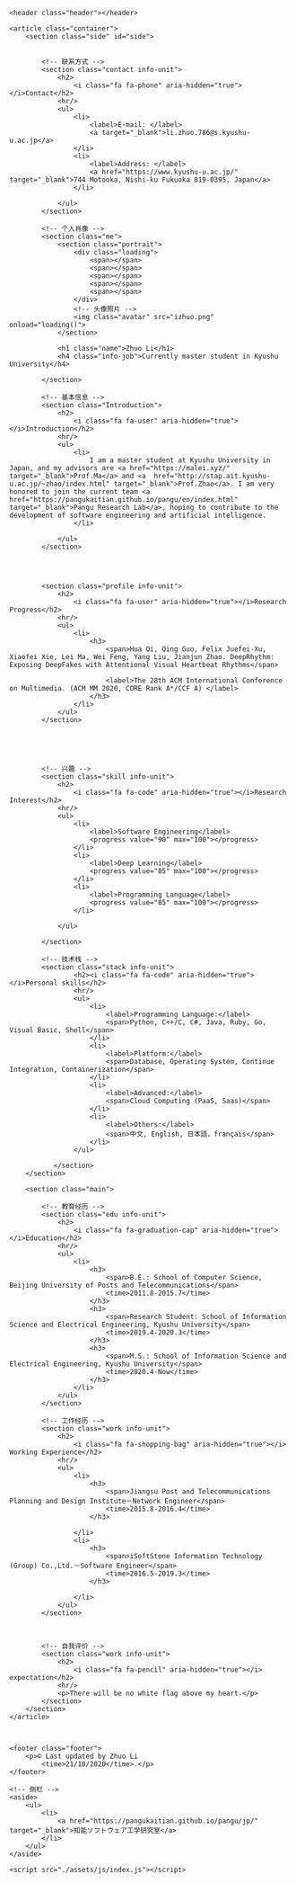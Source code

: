 

<head>
    <meta charset="utf-8">
    <meta http-equiv="X-UA-Compatible" content="IE=edge,chrome=1">
    <meta name="viewport" content="width=device-width, initial-scale=1.0, maximum-scale=1.0, minimum-scale=1.0, user-scalable=no"
    />
    <meta name="apple-mobile-web-app-status-bar-style" content="black" />
    <meta name="format-detection" content="email=no" />
    <meta name="apple-mobile-web-app-capable" content="yes" />
    <meta name="format-detection" content="telephone=no" />
    <meta name="renderer" content="webkit">
    <meta name="apple-mobile-web-app-status-bar-style" content="black">
    <meta name="apple-mobile-web-app-title" content="Amaze UI" />
    <meta http-equiv="Cache-Control" content="no-cache, no-store, must-revalidate" />
    <meta http-equiv="Pragma" content="no-cache" />
    <meta http-equiv="Expires" content="0" />
    <title>[Resume]Zhuo Li</title>
    <link rel="shortcut icon" href="assets/images/favicon.ico" type="image/x-icon">
    <link rel="stylesheet" href="assets/css/typo.css">
    <link rel="stylesheet" href="assets/css/font-awesome.min.css">
    <link rel="stylesheet" href="assets/css/index.css">
    <script>
        function loading() {
            document.getElementsByClassName('avatar')[0].style.display = 'block';
            document.getElementsByClassName('loading')[0].style.display = 'none';
        }
    </script>
</head>

<body>

    <header class="header"></header>

    <article class="container">
        <section class="side" id="side">

           
            <!-- 联系方式 -->
            <section class="contact info-unit">
                <h2>
                    <i class="fa fa-phone" aria-hidden="true"></i>Contact</h2>
                <hr/>
                <ul>
                    <li>
                        <label>E-mail: </label>
                        <a target="_blank">li.zhuo.786@s.kyushu-u.ac.jp</a>
                    </li>
                    <li>
                        <label>Address: </label>
                        <a href="https://www.kyushu-u.ac.jp/" target="_blank">744 Motooka, Nishi-ku Fukuoka 819-0395, Japan</a>
                    </li>
                    
                </ul>
            </section>
           
            <!-- 个人肖像 -->
            <section class="me">
                <section class="portrait">
                    <div class="loading">
                        <span></span>
                        <span></span>
                        <span></span>
                        <span></span>
                        <span></span>
                    </div>
                    <!-- 头像照片 -->
                    <img class="avatar" src="izhuo.png" onload="loading()">
                </section>

                <h1 class="name">Zhuo Li</h1>
                <h4 class="info-job">Currently master student in Kyushu University</h4>

            </section>
            
            <!-- 基本信息 -->
            <section class="Introduction">
                <h2>
                    <i class="fa fa-user" aria-hidden="true"></i>Introduction</h2>
                <hr/>
                <ul>
                    <li>
                        I am a master student at Kyushu University in Japan, and my advisors are <a href="https://malei.xyz/" target="_blank">Prof.Ma</a> and <a  href="http://stap.ait.kyushu-u.ac.jp/~zhao/index.html" target="_blank">Prof.Zhao</a>. I am very honored to join the current team <a href="https://pangukaitian.github.io/pangu/en/index.html" target="_blank">Pangu Research Lab</a>, hoping to contribute to the development of software engineering and artificial intelligence.
                    </li>
                    
                </ul>
            </section>
            

            
            
            <section class="profile info-unit">
                <h2>
                    <i class="fa fa-user" aria-hidden="true"></i>Research Progress</h2>
                <hr/>
                <ul>
                    <li>
                        <h3>
                            <span>Hua Qi, Qing Guo, Felix Juefei-Xu, Xiaofei Xie, Lei Ma, Wei Feng, Yang Liu, Jianjun Zhao. DeepRhythm: Exposing DeepFakes with Attentional Visual Heartbeat Rhythms</span>
                        
                            <label>The 28th ACM International Conference on Multimedia. (ACM MM 2020, CORE Rank A*/CCF A) </label>
                        </h3>
                    </li>
                </ul>
            </section>

            
 
           

            <!-- 兴趣 -->
            <section class="skill info-unit">
                <h2>
                    <i class="fa fa-code" aria-hidden="true"></i>Research Interest</h2>
                <hr/>
                <ul>
                    <li>
                        <label>Software Engineering</label>
                        <progress value="90" max="100"></progress>
                    </li>
                    <li>
                        <label>Deep Learning</label>
                        <progress value="85" max="100"></progress>
                    </li>
                    <li>
                        <label>Programming Language</label>
                        <progress value="85" max="100"></progress>
                    </li>
                    
                </ul>
            
            </section>

            <!-- 技术栈 -->
            <section class="stack info-unit">
                    <h2><i class="fa fa-code" aria-hidden="true"></i>Personal skills</h2>
                    <hr/>
                    <ul>
                        <li>
                            <label>Programming Language:</label>
                            <span>Python, C++/C, C#, Java, Ruby, Go, Visual Basic, Shell</span>
                        </li>
                        <li>
                            <label>Platform:</label>
                            <span>Database, Operating System, Continue Integration, Containerization</span>
                        </li>
                        <li>
                            <label>Advanced:</label>
                            <span>Cloud Computing (PaaS, Saas)</span>
                        </li>
                        <li>
                            <label>Others:</label>
                            <span>中文, English, 日本語，français</span>
                        </li>
                    </ul>

               </section>
        </section>

        <section class="main">

            <!-- 教育经历 -->
            <section class="edu info-unit">
                <h2>
                    <i class="fa fa-graduation-cap" aria-hidden="true"></i>Education</h2>
                <hr/>
                <ul>
                    <li>
                        <h3>
                            <span>B.E.: School of Computer Science, Beijing University of Posts and Telecommunications</span>
                            <time>2011.8-2015.7</time>
                        </h3>
                        <h3>
                            <span>Research Student: School of Information Science and Electrical Engineering, Kyushu University</span>
                            <time>2019.4-2020.3</time>
                        </h3>
                        <h3>
                            <span>M.S.: School of Information Science and Electrical Engineering, Kyushu University</span>
                            <time>2020.4-Now</time>
                        </h3>
                    </li>
                </ul>
            </section>

            <!-- 工作经历 -->
            <section class="work info-unit">
                <h2>
                    <i class="fa fa-shopping-bag" aria-hidden="true"></i> Working Experience</h2>
                <hr/>
                <ul>
                    <li>
                        <h3>
                            <span>Jiangsu Post and Telecommunications Planning and Design Institute－Network Engineer</span>
                            <time>2015.8-2016.4</time>
                        </h3>
                        
                    </li>
                    <li>
                        <h3>
                            <span>iSoftStone Information Technology (Group) Co.,Ltd.－Software Engineer</span>
                            <time>2016.5-2019.3</time>
                        </h3>
                        
                    </li>
                </ul>
            </section>

            

            <!-- 自我评价 -->
            <section class="work info-unit">
                <h2>
                    <i class="fa fa-pencil" aria-hidden="true"></i> expectation</h2>
                <hr/>
                <p>There will be no white flag above my heart.</p>
            </section>
        </section>
    </article>



    <footer class="footer">
        <p>© Last updated by Zhuo Li
            <time>21/10/2020</time>.</p>
    </footer>

    <!-- 侧栏 -->
    <aside>
        <ul>
            <li>
                <a href="https://pangukaitian.github.io/pangu/jp/" target="_blank">知能ソフトウェア工学研究室</a>
            </li>
        </ul>
    </aside>

    <script src="./assets/js/index.js"></script>
</body>

</html>
